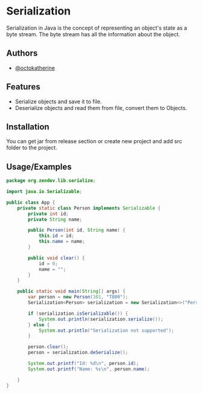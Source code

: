 # Serialization

Serialization in Java is the concept of representing an object's state as a byte stream. The byte stream has all the information about the object.

## Authors

- [@octokatherine](https://www.github.com/octokatherine)


## Features

- Serialize objects and save it to file.
- Deserialize objects and read them from file, convert them to Objects.


## Installation

You can get jar from release section or create new project and add src folder to the project.


## Usage/Examples

```java
package org.zendev.lib.serialize;

import java.io.Serializable;

public class App {
    private static class Person implements Serializable {
        private int id;
        private String name;

        public Person(int id, String name) {
            this.id = id;
            this.name = name;
        }

        public void clear() {
            id = 0;
            name = "";
        }
    }

    public static void main(String[] args) {
        var person = new Person(101, "T800");
        Serialization<Person> serialization = new Serialization<>("Person.bin", person);

        if (serialization.isSerializable()) {
            System.out.println(serialization.serialize());
        } else {
            System.out.println("Serialization not supported");
        }

        person.clear();
        person = serialization.deSerialize();

        System.out.printf("Id: %d\n", person.id);
        System.out.printf("Name: %s\n", person.name);

    }
}

```
